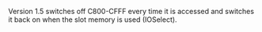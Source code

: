 Version 1.5 switches off C800-CFFF every time it is accessed and switches it back on when the slot memory is used (IOSelect).

